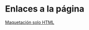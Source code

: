 <h1>Enlaces a la página</h1>

<a href="https://jcalduin.github.io/WorkTechSolutions.ProyectoWeb/Maquetacion%20HTML/index.html">Maquetación solo HTML</a>
